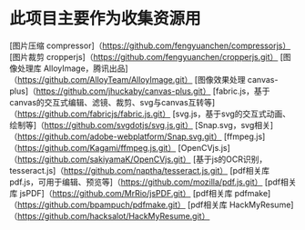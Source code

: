 # 此项目主要作为收集资源用

[图片压缩 compressor]（https://github.com/fengyuanchen/compressorjs）
[图片裁剪 cropperjs]（https://github.com/fengyuanchen/cropperjs.git）
[图像处理库 AlloyImage，腾讯出品]（https://github.com/AlloyTeam/AlloyImage.git）
[图像效果处理 canvas-plus]（https://github.com/jhuckaby/canvas-plus.git）
[fabric.js，基于canvas的交互式编辑、滤镜、裁剪、svg与canvas互转等]（https://github.com/fabricjs/fabric.js.git）
[svg.js，基于svg的交互式动画、绘制等]（https://github.com/svgdotjs/svg.js.git）
[Snap.svg，svg相关]（https://github.com/adobe-webplatform/Snap.svg.git）
[ffmpeg.js]（https://github.com/Kagami/ffmpeg.js.git）
[OpenCVjs.js]（https://github.com/sakiyamaK/OpenCVjs.git）
[基于js的OCR识别，tesseract.js]（https://github.com/naptha/tesseract.js.git）
[pdf相关库 pdf.js，可用于编辑、预览等]（https://github.com/mozilla/pdf.js.git）
[pdf相关库 jsPDF]（https://github.com/MrRio/jsPDF.git）
[pdf相关库 pdfmake]（https://github.com/bpampuch/pdfmake.git）
[pdf相关库 HackMyResume]（https://github.com/hacksalot/HackMyResume.git）
